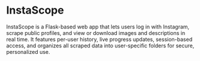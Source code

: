 # InstaScope
InstaScope is a Flask-based web app that lets users log in with Instagram, scrape public profiles, and view or download images and descriptions in real time. It features per-user history, live progress updates, session-based access, and organizes all scraped data into user-specific folders for secure, personalized use.
